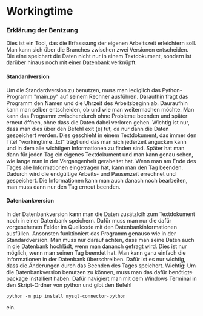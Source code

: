 # Workingtime

### Erklärung der Bentzung
Dies ist ein Tool, das die Erfasssung der eigenen Arbeitszeit erleichtern soll. Man kann sich über die Branches zwischen zwei Versionen entscheiden. Die eine speichert die Daten nicht nur in einem Textdokument, sondern ist darüber hinaus noch mit einer Datenbank verknüpft.

#### Standardversion
Um die Standardversion zu benutzen, muss man lediglich das Python-Programm "main.py" auf seinem Rechner ausführen. Daraufhin fragt das Programm den Namen und die Uhrzeit des Arbeitsbeginn ab. Dauraufhin kann man selber entscheiden, ob und wie man weitermachen möchte. Man kann das Programm zwischendurch ohne Probleme beenden und später erneut öffnen, ohne dass die Daten dabei verloren gehen. Wichtig ist nur, dass man dies über den Befehl exit (e) tut, da nur dann die Daten gespeichert werden. Dies geschieht in einem Textdokument, das immer den Titel "workingtime_<Datum von heute>.txt" trägt und das man sich jederzeit angucken kann und in dem alle wichtigen Informationen zu finden sind. Später hat man dann für jeden Tag ein eigenes Textdokument und man kann genau sehen, wie lange man in der Vergangenheit gerabeitet hat. Wenn man am Ende des Tages alle Informationen eingetragen hat, kann man den Tag beenden. Dadurch wird die endgültige Arbeits- und Pausenzeit errechnet und gespeichert. Die Informationen kann man auch danach noch bearbeiten, man muss dann nur den Tag erneut beenden.

#### Datenbankversion
In der Datenbankversion kann man die Daten zusätzlcih zum Textdokument noch in einer Datenbank speichern. Dafür muss man nur die dafür vorgesehenen Felder im Quellcode mit den Datenbankinformationen ausfüllen. Ansonsten funktioniert das Programm genauso wie in der Standardversion. Man muss nur darauf achten, dass man seine Daten auch in die Datenbank hochlädt, wenn man dananch gefragt wird. Dies ist nur möglich, wenn man seinen Tag beendet hat. Man kann ganz einfach die Informationen in der Datenbank überschreiben. Dafür ist es nur wichtig, dass die Änderungen durch das Beenden des Tages speichert. 
Wichtig: Um die Datenbankversion benutzen zu können, muss man das dafür benötigte package installiert haben. Dafür navigiert man mit dem Windows Terminal in den Skript-Ordner von python und gibt den Befehl 

    python -m pip install mysql-connector-python

ein.
